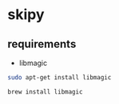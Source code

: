 # skipy

## requirements

- libmagic

```bash
sudo apt-get install libmagic
```

```bash
brew install libmagic
```
